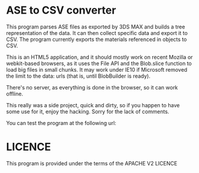 ASE to CSV converter
==================

This program parses ASE files as exported by 3DS MAX and builds a tree representation of the data. It can then collect specific data
and export it to CSV. The program currently exports the materials referenced in objects to CSV.

This is an HTML5 application, and it should mostly work on recent Mozilla or webkit-based browsers, as it uses the File API and the Blob.slice
function to load big files in small chunks. It may work under IE10 if Microsoft removed the limit to the data: urls (that is, until BlobBuilder 
is ready).

There's no server, as everything is done in the browser, so it can work offline.

This really was a side project, quick and dirty, so if you happen to have some use for it, enjoy the hacking. Sorry for the lack of comments.

You can test the program at the following url: 

LICENCE
======

This program is provided under the terms of the APACHE V2 LICENCE


